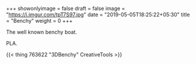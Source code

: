 +++
showonlyimage = false
draft = false
image = "https://i.imgur.com/tpT7S97.jpg"
date = "2019-05-05T18:25:22+05:30"
title = "Benchy"
weight = 0
+++

The well known benchy boat.
<!--more-->

PLA.

{{< thing 763622 "3DBenchy" CreativeTools >}}

